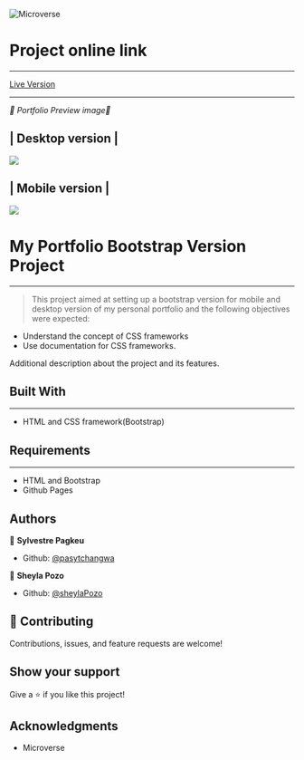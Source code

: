 ![Microverse](https://img.shields.io/badge/Microverse-blueviolet)

# Project online link
---

[Live Version](https://pasytchangwa.github.io/Bootstrap-Project)

---

*💛 Portfolio Preview image💛*

|              Desktop version                     |                  
---------------------------------------------------
![](https://user-images.githubusercontent.com/54015740/123253767-74dff180-d4b3-11eb-99b0-3337e1a4e374.png)

|              Mobile version                       |
----------------------------------------------------
![](https://user-images.githubusercontent.com/54015740/123253771-75788800-d4b3-11eb-8639-d57342eb6f09.png)

# My Portfolio Bootstrap Version Project
------

> This project aimed at setting up a bootstrap version for mobile and desktop version of my personal portfolio and the following objectives were expected:

- Understand the concept of CSS frameworks
- Use documentation for CSS frameworks.

Additional description about the project and its features.

## Built With
---

- HTML and CSS framework(Bootstrap)

## Requirements
---

- HTML and Bootstrap
- Github Pages


## Authors

👤 **Sylvestre Pagkeu**

- Github: [@pasytchangwa](https://github.com/pasytchangwa)

👤 **Sheyla Pozo**

- Github: [@sheylaPozo](https://github.com/sheylaPozo)

## 🤝 Contributing

Contributions, issues, and feature requests are welcome!

## Show your support

Give a ⭐️ if you like this project!

## Acknowledgments

- Microverse
